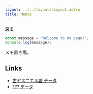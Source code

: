 ```yaml
---
layout: ../../layouts/Layout.astro
title: Memos
---
```


[戻る](../)

```typescript
const message = 'Welcome to my page!';
console.log(message);
```


メモ置き場。

## Links

- [古ヤスニエル語 データ](./old-jas.md)
- [??? データ](./sxl.md)


